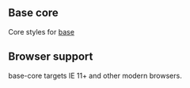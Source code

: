 Base core
---

Core styles for [base](https://github.com/mapbox/base/)

Browser support
---

base-core targets IE 11+ and other modern browsers.
